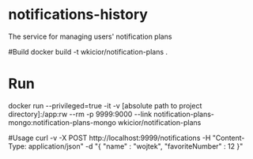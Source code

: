 # notifications-history
The service for managing users' notification plans

#Build
docker build -t wkicior/notification-plans .

# Run
docker run --privileged=true -it -v [absolute path to project directory]:/app:rw --rm -p 9999:9000 --link notification-plans-mongo:notification-plans-mongo wkicior/notification-plans

#Usage
curl -v -X POST http://localhost:9999/notifications -H "Content-Type: application/json" -d "{ \"name\" : \"wojtek\", \"favoriteNumber\" : 12 }"

